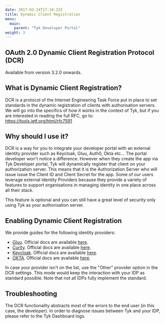```yaml
---
date: 2017-03-24T17:10:33Z
title: Dynamic Client Registration
menu:
  main:
    parent: "Tyk Developer Portal"
weight: 3
---
```


## OAuth 2.0 Dynamic Client Registration Protocol (DCR)

Available from version 3.2.0 onwards.

## What is Dynamic Client Registration? 

DCR is a protocol of the Internet Engineering Task Force put in place to set standards in the dynamic registration of clients with authorisation servers. 
We will go into the specifics of how it works in the context of Tyk, but if you are interested in reading the full RFC, go to: https://tools.ietf.org/html/rfc7591

## Why should I use it? 

DCR is a way for you to integrate your developer portal with an external identity provider such as Keycloak, Gluu, Auth0, Okta etc... 
The portal developer won't notice a difference. However when they create the app via Tyk Developer portal, Tyk will dynamically register that client on your authorization server. This means that it is the Authorization Server who will issue issue the Client ID and Client Secret for the app.
Some of our users leverage external Identity Providers because they provide a variety of features to support organisations in managing identity in one place across all their stack. 

This feature is optional and you can still have a great level of security only using Tyk as your authorisation server. 

## Enabling Dynamic Client Registration

We provide guides for the following identity providers:

- [Gluu](/docs/tyk-developer-portal/gluu-dcr/). Official docs are available [here](https://gluu.org/docs/gluu-server/4.0/admin-guide/openid-connect/#dynamic-client-registration).
- [Curity](/docs/tyk-developer-portal/curity-dcr/). Official docs are available [here](https://curity.io/docs/idsvr/latest/token-service-admin-guide/dcr.html).
- [Keycloak](/docs/tyk-developer-portal/keycloak-dcr/). Official docs are available [here](https://github.com/keycloak/keycloak-documentation/blob/master/securing_apps/topics/client-registration.adoc).
- [OKTA](/docs/tyk-developer-portal/okta-dcr/). Official docs are available [here](https://developer.okta.com/docs/reference/api/oauth-clients/).


In case your provider isn't on the list, use the "Other" provider option in the DCR settings. This mode would keep the interaction with your IDP as standard possible. Note that not all IDPs fully implement the standard.

## Troubleshooting

The DCR functionality abstracts most of the errors to the end user (in this case, the developer). In order to diagnose issues between Tyk and your IDP, please refer to the Tyk Dashboard logs.


